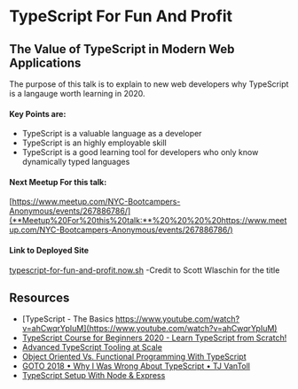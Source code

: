 
  # TypeScript For Fun And Profit
  ## The Value of TypeScript in Modern Web Applications

The purpose of this talk is to explain to new web developers why TypeScript is a langauge worth learning in 2020.   

#### Key Points are:
- TypeScript is a valuable language as a developer
- TypeScript is an highly employable skill
- TypeScript is a good learning tool for developers who only know dynamically typed languages

#### Next Meetup For this talk:

[https://www.meetup.com/NYC-Bootcampers-Anonymous/events/267886786/](**Meetup%20For%20this%20talk:**%20%20%20%20https://www.meetup.com/NYC-Bootcampers-Anonymous/events/267886786/)

#### Link to Deployed Site
[typescript-for-fun-and-profit.now.sh](https://typescript-for-fun-and-profit.now.sh/)
 -Credit to Scott Wlaschin for the title


## Resources

- [TypeScript - The Basics https://www.youtube.com/watch?v=ahCwqrYpIuM](https://www.youtube.com/watch?v=ahCwqrYpIuM)
- [TypeScript Course for Beginners 2020 - Learn TypeScript from Scratch!](https://www.youtube.com/watch?v=BwuLxPH8IDs&t=1940s)
- [Advanced TypeScript Tooling at Scale](https://www.youtube.com/watch?v=tqw-BRJq9ZM&t)
- [Object Oriented Vs. Functional Programming With TypeScript](https://www.youtube.com/watch?v=fsVL_xrYO0w&t=572s)
- [GOTO 2018 • Why I Was Wrong About TypeScript • TJ VanToll](https://www.youtube.com/watch?v=AQOEZVG2WY0)
- [TypeScript Setup With Node & Express](https://www.youtube.com/watch?v=zRo2tvQpus8)